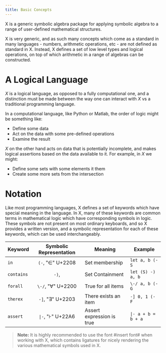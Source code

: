 ```yaml
---
title: Basic Concepts
---
```


X is a generic symbolic algebra package for applying symbolic algebra to a range of user-defined mathematical structures.

X is very generic, and as such many concepts which come as a standard in many languages - numbers, arithmetic operations, etc - are not defined as standard in X. Instead, X defines a set of low level types and logical operations, on top of which arithmetic in a range of algebras can be constructed.

# A Logical Language

*X* is a logical language, as opposed to a fully computational one, and a distinction must be made between the way one can interact with *X* vs a traditional programming language.

In a computational language, like Python or Matlab, the order of logic might be something like:
- Define some data
- Act on the data with some pre-defined operations
- Examine the result

*X* on the other hand acts on data that is potentially incomplete, and makes logical assertions based on the data available to it. For example, in *X* we might:
- Define some sets with some elements it them
- Create some more sets from the intersection 

# Notation

Like most programming languages, X defines a set of keywords which have special meaning in the language. In X, many of these keywords are common terms in mathematical logic which have corresponding symbols in logic. These symbols are not present on most ordinary keyboards, and so X provides a written version, and a symbolic representation for each of these keywords, which can be used interchangeably.

| Keyword    | Symbolic Representation | Meaning                   | Example             |
| ---------- | :---------------------: | ------------------------- | ------------------- |
| `in`       |    `(-`, "∈" U+2208     | Set membership            | `let a, b (- S`     |
| `contains` |          `-)`,          | Set Containment           | `let (S) -) a, b`   |
| `forall`   |    `\-/`, "∀" U+2200    | True for all items        | `\-/ a, b (- G`     |
| `therex`   |    `-]`, "∃" U+2203     | There exists an item      | `-] 0, 1 (- F`      |
| `assert`   |    `\|-`, "⊦" U+22A6    | Assert expression is true | `\|- a + b = b + a` |

> **Note:**
> It is highly recommended to use the font #insert font# when working with X, which contains ligatures for nicely rendering the various mathematical symbols used in X.